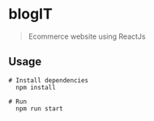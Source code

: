 # blogIT

> Ecommerce website using ReactJs

## Usage

```
# Install dependencies
  npm install

# Run
  npm run start
```
